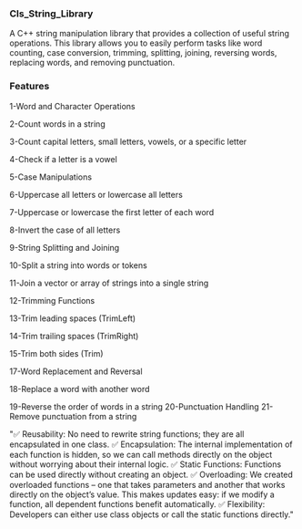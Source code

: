 ### Cls_String_Library

A C++ string manipulation library that provides a collection of useful string operations. This library allows you to easily perform tasks like word counting, case conversion, trimming, splitting, joining, reversing words, replacing words, and removing punctuation.

### Features

1-Word and Character Operations

2-Count words in a string

3-Count capital letters, small letters, vowels, or a specific letter

4-Check if a letter is a vowel

5-Case Manipulations

6-Uppercase all letters or lowercase all letters

7-Uppercase or lowercase the first letter of each word

8-Invert the case of all letters

9-String Splitting and Joining

10-Split a string into words or tokens

11-Join a vector or array of strings into a single string

12-Trimming Functions

13-Trim leading spaces (TrimLeft)

14-Trim trailing spaces (TrimRight)

15-Trim both sides (Trim)

17-Word Replacement and Reversal

18-Replace a word with another word

19-Reverse the order of words in a string
20-Punctuation Handling
21-Remove punctuation from a string


"✅ Reusability: No need to rewrite string functions; they are all encapsulated in one class.
✅ Encapsulation: The internal implementation of each function is hidden, so we can call methods directly on the object without worrying about their internal logic.
✅ Static Functions: Functions can be used directly without creating an object.
✅ Overloading: We created overloaded functions – one that takes parameters and another that works directly on the object’s value. This makes updates easy: if we modify a function, all dependent functions benefit automatically.
✅ Flexibility: Developers can either use class objects or call the static functions directly."

